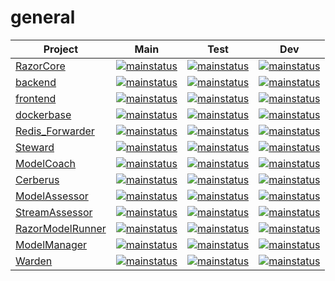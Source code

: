 # general
|Project | Main | Test | Dev |
|--|--|--|--|
|[RazorCore](https://github.com/praemo/RazorCore)|[![mainstatus](https://github.com/praemo/RazorCore/actions/workflows/main.yml/badge.svg?branch=main)](https://github.com/praemo/RazorCore/actions/workflows/main.yml?query=branch%3main)|[![mainstatus](https://github.com/praemo/RazorCore/actions/workflows/main.yml/badge.svg?branch=test)](https://github.com/praemo/RazorCore/actions/workflows/main.yml?query=branch%3Atest)|[![mainstatus](https://github.com/praemo/RazorCore/actions/workflows/main.yml/badge.svg?branch=dev)](https://github.com/praemo/RazorCore/actions/workflows/main.yml?query=branch%3Adev)|
|[backend](https://github.com/praemo/backend)|[![mainstatus](https://github.com/praemo/backend/actions/workflows/main.yml/badge.svg?branch=main)](https://github.com/praemo/backend/actions/workflows/main.yml)|[![mainstatus](https://github.com/praemo/backend/actions/workflows/main.yml/badge.svg?branch=test)](https://github.com/praemo/backend/actions/workflows/main.yml)|[![mainstatus](https://github.com/praemo/backend/actions/workflows/main.yml/badge.svg?branch=dev)](https://github.com/praemo/backend/actions/workflows/main.yml)|
|[frontend](https://github.com/praemo/frontend)|[![mainstatus](https://github.com/praemo/frontend/actions/workflows/main.yml/badge.svg?branch=main)](https://github.com/praemo/frontend/actions/workflows/main.yml)|[![mainstatus](https://github.com/praemo/frontend/actions/workflows/main.yml/badge.svg?branch=test)](https://github.com/praemo/frontend/actions/workflows/main.yml)|[![mainstatus](https://github.com/praemo/frontend/actions/workflows/main.yml/badge.svg?branch=dev)](https://github.com/praemo/frontend/actions/workflows/main.yml)|
|[dockerbase](https://github.com/praemo/dockerbase)|[![mainstatus](https://github.com/praemo/dockerbase/actions/workflows/main.yml/badge.svg?branch=main)](https://github.com/praemo/dockerbase/actions/workflows/main.yml)|[![mainstatus](https://github.com/praemo/dockerbase/actions/workflows/main.yml/badge.svg?branch=test)](https://github.com/praemo/dockerbase/actions/workflows/main.yml?query=branch%3Atest)|[![mainstatus](https://github.com/praemo/dockerbase/actions/workflows/main.yml/badge.svg?branch=dev)](https://github.com/praemo/dockerbase/actions/workflows/main.yml?query=branch%3Adev)|
|[Redis_Forwarder](https://github.com/praemo/Redis_Forwarder)|[![mainstatus](https://github.com/praemo/Redis_Forwarder/actions/workflows/main.yml/badge.svg?branch=main)](https://github.com/praemo/Redis_Forwarder/actions/workflows/main.yml)|[![mainstatus](https://github.com/praemo/Redis_Forwarder/actions/workflows/main.yml/badge.svg?branch=test)](https://github.com/praemo/Redis_Forwarder/actions/workflows/main.yml)|[![mainstatus](https://github.com/praemo/Redis_Forwarder/actions/workflows/main.yml/badge.svg?branch=dev)](https://github.com/praemo/Redis_Forwarder/actions/workflows/main.yml)|
|[Steward](https://github.com/praemo/Steward)|[![mainstatus](https://github.com/praemo/Steward/actions/workflows/main.yml/badge.svg?branch=main)](https://github.com/praemo/Steward/actions/workflows/main.yml)|[![mainstatus](https://github.com/praemo/Steward/actions/workflows/main.yml/badge.svg?branch=test)](https://github.com/praemo/Steward/actions/workflows/main.yml)|[![mainstatus](https://github.com/praemo/Steward/actions/workflows/main.yml/badge.svg?branch=dev)](https://github.com/praemo/Steward/actions/workflows/main.yml)|
|[ModelCoach](https://github.com/praemo/ModelCoach)|[![mainstatus](https://github.com/praemo/ModelCoach/actions/workflows/main.yml/badge.svg?branch=main)](https://github.com/praemo/ModelCoach/actions/workflows/main.yml)|[![mainstatus](https://github.com/praemo/ModelCoach/actions/workflows/main.yml/badge.svg?branch=test)](https://github.com/praemo/ModelCoach/actions/workflows/main.yml)|[![mainstatus](https://github.com/praemo/ModelCoach/actions/workflows/main.yml/badge.svg?branch=dev)](https://github.com/praemo/ModelCoach/actions/workflows/main.yml)|
|[Cerberus](https://github.com/praemo/Cerberus)|[![mainstatus](https://github.com/praemo/Cerberus/actions/workflows/main.yml/badge.svg?branch=main)](https://github.com/praemo/Cerberus/actions/workflows/main.yml)|[![mainstatus](https://github.com/praemo/Cerberus/actions/workflows/main.yml/badge.svg?branch=test)](https://github.com/praemo/Cerberus/actions/workflows/main.yml)|[![mainstatus](https://github.com/praemo/Cerberus/actions/workflows/main.yml/badge.svg?branch=dev)](https://github.com/praemo/Cerberus/actions/workflows/main.yml)|
|[ModelAssessor](https://github.com/praemo/ModelAssessor)|[![mainstatus](https://github.com/praemo/ModelAssessor/actions/workflows/main.yml/badge.svg?branch=main)](https://github.com/praemo/ModelAssessor/actions/workflows/main.yml)|[![mainstatus](https://github.com/praemo/ModelAssessor/actions/workflows/main.yml/badge.svg?branch=test)](https://github.com/praemo/ModelAssessor/actions/workflows/main.yml?query=branch%3Atest)|[![mainstatus](https://github.com/praemo/ModelAssessor/actions/workflows/main.yml/badge.svg?branch=dev)](https://github.com/praemo/ModelAssessor/actions/workflows/main.yml)|
|[StreamAssessor](https://github.com/praemo/StreamAssessor)|[![mainstatus](https://github.com/praemo/StreamAssessor/actions/workflows/main.yml/badge.svg?branch=main)](https://github.com/praemo/StreamAssessor/actions/workflows/main.yml)|[![mainstatus](https://github.com/praemo/StreamAssessor/actions/workflows/main.yml/badge.svg?branch=test)](https://github.com/praemo/StreamAssessor/actions/workflows/main.yml)|[![mainstatus](https://github.com/praemo/StreamAssessor/actions/workflows/main.yml/badge.svg?branch=dev)](https://github.com/praemo/StreamAssessor/actions/workflows/main.yml)|
|[RazorModelRunner](https://github.com/praemo/RazorModelRunner)|[![mainstatus](https://github.com/praemo/RazorModelRunner/actions/workflows/main.yml/badge.svg?branch=main)](https://github.com/praemo/RazorModelRunner/actions/workflows/main.yml)|[![mainstatus](https://github.com/praemo/RazorModelRunner/actions/workflows/main.yml/badge.svg?branch=test)](https://github.com/praemo/RazorModelRunner/actions/workflows/main.yml)|[![mainstatus](https://github.com/praemo/RazorModelRunner/actions/workflows/main.yml/badge.svg?branch=dev)](https://github.com/praemo/RazorModelRunner/actions/workflows/main.yml)|
|[ModelManager](https://github.com/praemo/ModelManager)|[![mainstatus](https://github.com/praemo/ModelManager/actions/workflows/main.yml/badge.svg?branch=main)](https://github.com/praemo/ModelManager/actions/workflows/main.yml)|[![mainstatus](https://github.com/praemo/ModelManager/actions/workflows/main.yml/badge.svg?branch=test)](https://github.com/praemo/ModelManager/actions/workflows/main.yml)|[![mainstatus](https://github.com/praemo/ModelManager/actions/workflows/main.yml/badge.svg?branch=dev)](https://github.com/praemo/ModelManager/actions/workflows/main.yml)|
|[Warden](https://github.com/praemo/Warden)|[![mainstatus](https://github.com/praemo/Warden/actions/workflows/main.yml/badge.svg?branch=main)](https://github.com/praemo/Warden/actions/workflows/main.yml)|[![mainstatus](https://github.com/praemo/Warden/actions/workflows/main.yml/badge.svg?branch=test)](https://github.com/praemo/Warden/actions/workflows/main.yml)|[![mainstatus](https://github.com/praemo/Warden/actions/workflows/main.yml/badge.svg?branch=dev)](https://github.com/praemo/Warden/actions/workflows/main.yml)|

